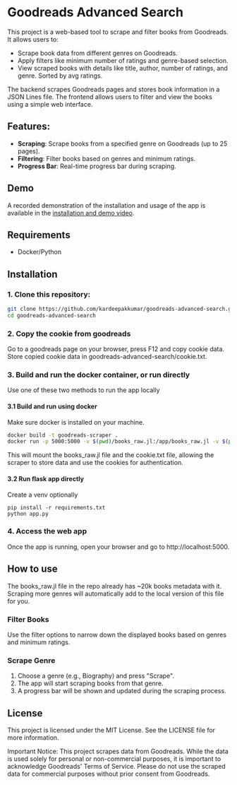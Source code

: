 # Goodreads Advanced Search
This project is a web-based tool to scrape and filter books from Goodreads. It allows users to:
- Scrape book data from different genres on Goodreads.
- Apply filters like minimum number of ratings and genre-based selection.
- View scraped books with details like title, author, number of ratings, and genre. Sorted by avg ratings.
  
The backend scrapes Goodreads pages and stores book information in a JSON Lines file. The frontend allows users to filter and view the books using a simple web interface.

## Features:
- **Scraping**: Scrape books from a specified genre on Goodreads (up to 25 pages).
- **Filtering**: Filter books based on genres and minimum ratings.
- **Progress Bar**: Real-time progress bar during scraping.
  
## Demo

A recorded demonstration of the installation and usage of the app is available in the [installation and demo video](demo.mp4).

## Requirements

- Docker/Python

## Installation

### 1. Clone this repository:

```bash
git clone https://github.com/kardeepakkumar/goodreads-advanced-search.git
cd goodreads-advanced-search
```

### 2. Copy the cookie from goodreads
Go to a goodreads page on your browser, press F12 and copy cookie data.
Store copied cookie data in goodreads-advanced-search/cookie.txt.

### 3. Build and run the docker container, or run directly

Use one of these two methods to run the app locally
#### 3.1 Build and run using docker
Make sure docker is installed on your machine.
```bash
docker build -t goodreads-scraper .
docker run -p 5000:5000 -v $(pwd)/books_raw.jl:/app/books_raw.jl -v $(pwd)/cookie.txt:/app/cookie.txt goodreads-scraper
```
This will mount the books_raw.jl file and the cookie.txt file, allowing the scraper to store data and use the cookies for authentication.

#### 3.2 Run flask app directly

Create a venv optionally
```
pip install -r requirements.txt
python app.py
```

### 4. Access the web app
Once the app is running, open your browser and go to http://localhost:5000.

## How to use

The books_raw.jl file in the repo already has ~20k books metadata with it. Scraping more genres will automatically add to the local version of this file for you.

### Filter Books
Use the filter options to narrow down the displayed books based on genres and minimum ratings.

### Scrape Genre
1. Choose a genre (e.g., Biography) and press "Scrape".
1. The app will start scraping books from that genre.
1. A progress bar will be shown and updated during the scraping process.

## License
This project is licensed under the MIT License. See the LICENSE file for more information.

Important Notice: This project scrapes data from Goodreads. While the data is used solely for personal or non-commercial purposes, it is important to acknowledge Goodreads' Terms of Service. Please do not use the scraped data for commercial purposes without prior consent from Goodreads.